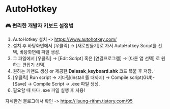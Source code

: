 # AutoHotkey
### 🎮 편리한 개발자 키보드 설정법
1. AutoHotkey 설치 -> https://www.autohotkey.com/
2. 설치 후 바탕화면에서 [우클릭] → [새로만들기]로 가서 AutoHotkey Script를 선택, 바탕화면에 파일 생성.
3. 그 파일에서 [우클릭] → [Edit Script] 혹은 [연결프로그램] → [다른 앱 선택] 로 원하는 편집기 선택.
4. 원하는 커맨드 생성 or 제공한 **Dalssak_keyboard.ahk** 코드 복붙 후 저장.
5. [우클릭] Run script → 기다림(install 뜰 때까지) → Compile script(GUI)-[Save] → Compile Script → .exe 파일 생성.
6. 필요할 때 마다 .exe 파일 실행 후 사용!

자세한건 블로그에서 확인 -> https://jisung-rithm.tistory.com/95
